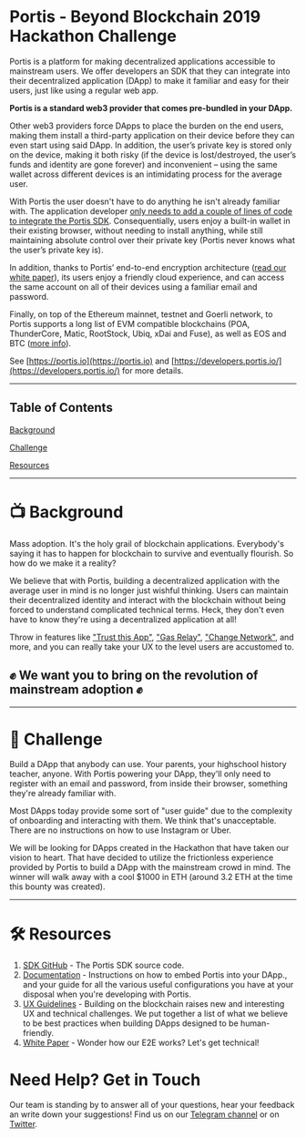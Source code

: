 # Portis - Beyond Blockchain 2019 Hackathon Challenge


Portis is a platform for making decentralized applications accessible to mainstream users. We offer developers an SDK that they can integrate into their decentralized application (DApp) to make it familiar and easy for their users, just like using a regular web app. 

**Portis is a standard web3 provider that comes pre-bundled in your DApp.**

Other web3 providers force DApps to place the burden on the end users, making them install a third-party application on their device before they can even start using said DApp. In addition, the user’s private key is stored only on the device, making it both risky (if the device is lost/destroyed, the user’s funds and identity are gone forever) and inconvenient – using the same wallet across different devices is an intimidating process for the average user.

With Portis the user doesn't have to do anything he isn't already familiar with. The application developer [only needs to add a couple of lines of code to integrate the Portis SDK](https://github.com/portis-project/web-sdk). Consequentially, users enjoy a built-in wallet in their existing browser, without needing to install anything, while still maintaining absolute control over their private key (Portis never knows what the user’s private key is). 

In addition, thanks to Portis’ end-to-end encryption architecture ([read our white paper](https://www.portis.io/whitepaper)), its users enjoy a friendly cloud experience, and can access the same account on all of their devices using a familiar email and password.

Finally, on top of the Ethereum mainnet, testnet and Goerli network, to Portis supports a long list of EVM compatible blockchains (POA, ThunderCore, Matic, RootStock, Ubiq, xDai and Fuse), as well as EOS and BTC ([more info](https://docs.portis.io/#/configuration?id=network)).

See [https://portis.io](https://portis.io) and [https://developers.portis.io/](https://developers.portis.io/) for more details.

---

## Table of Contents

[Background](#tv-background)

[Challenge](#rocket-challenge)

[Resources](#hammer_and_wrench-resources)

---

# :tv: Background

Mass adoption. It's the holy grail of blockchain applications. Everybody's saying it has to happen for blockchain to survive and eventually flourish. So how do we make it a reality?

We believe that with Portis, building a decentralized application with the average user in mind is no longer just wishful thinking. Users can maintain their decentralized identity and interact with the blockchain without being forced to understand complicated technical terms. Heck, they don't even have to know they're using a decentralized application at all!

Throw in features like ["Trust this App"](https://docs.portis.io/#/trust-this-app), ["Gas Relay"](https://docs.portis.io/#/gas-relay), ["Change Network"](https://docs.portis.io/#/methods?id=changenetwork), and more, and you can really take your UX to the level users are accustomed to.

## ✊ We want you to bring on the revolution of mainstream adoption ✊

---

# :rocket: Challenge

Build a DApp that anybody can use. Your parents, your highschool history teacher, anyone. With Portis powering your DApp, they'll only need to register with an email and password, from inside their browser, something they're already familiar with. 

Most DApps today provide some sort of "user guide" due to the complexity of onboarding and interacting with them. We think that's unacceptable. There are no instructions on how to use Instagram or Uber.

We will be looking for DApps created in the Hackathon that have taken our vision to heart. That have decided to utilize the frictionless experience provided by Portis to build a DApp with the mainstream crowd in mind. The winner will walk away with a cool $1000 in ETH (around 3.2 ETH at the time this bounty was created).

---

# :hammer_and_wrench: Resources

1. [SDK GitHub](https://github.com/portis-project/web-sdk) - The Portis SDK source code.
1. [Documentation](https://docs.portis.io/) - Instructions on how to embed Portis into your DApp., and your guide for all the various useful configurations you have at your disposal when you're developing with Portis.
1. [UX Guidelines](https://docs.portis.io/#/ux-guidelines) - Building on the blockchain raises new and interesting UX and technical challenges. We put together a list of what we believe to be best practices when building DApps designed to be human-friendly.
1. [White Paper](https://www.portis.io/whitepaper) - Wonder how our E2E works? Let's get technical!  


# Need Help? Get in Touch

Our team is standing by to answer all of your questions, hear your feedback an write down your suggestions! Find us on our [Telegram channel](https://t.me/PortisHQ) or on [Twitter](https://twitter.com/portis_io).
